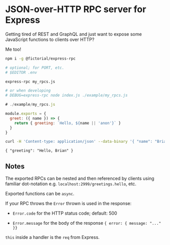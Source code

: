 # JSON-over-HTTP RPC server for Express

Getting tired of REST and GraphQL and just want to expose some JavaScript functions to clients over HTTP?

Me too!

```sh
npm i -g @fictorial/express-rpc
```

```sh
# optional; for PORT, etc.
# $EDITOR .env

express-rpc my_rpcs.js

# or when developing
# DEBUG=express-rpc node index.js ./example/my_rpcs.js
```

```JavaScript
# ./example/my_rpcs.js

module.exports = {
  greet: ({ name }) => {
    return { greeting: `Hello, ${name || 'anon'}` }
  }
}
```

```sh
curl -H 'Content-type: application/json' --data-binary '{ "name": "Brian" }' localhost:2999/rpc/greet
```

```
{ "greeting": "Hello, Brian" }
```

## Notes

The exported RPCs can be nested and then referenced by clients using familiar dot-notation
e.g. `localhost:2999/greetings.hello`, etc.

Exported functions can be `async`.

If your RPC throws the `Error` thrown is used in the response:
- `Error.code` for the HTTP status code; default: 500

- `Error.message` for the body of the response `{ error: { message: "..." }}`

`this` inside a handler is the `req` from Express.
